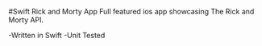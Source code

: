 #Swift Rick and Morty App
Full featured ios app showcasing The Rick and Morty API.

-Written in Swift
-Unit Tested

